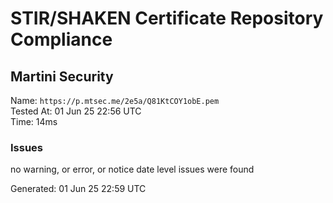 # STIR/SHAKEN Certificate Repository Compliance

## Martini Security

Name: `https://p.mtsec.me/2e5a/Q81KtCOY1obE.pem`\
Tested At: 01 Jun 25 22:56 UTC\
Time: 14ms

### Issues

no warning, or error, or notice date level issues were found

Generated: 01 Jun 25 22:59 UTC